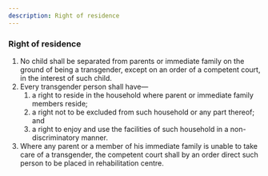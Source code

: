 ```yaml
---
description: Right of residence
---
```


### Right of residence

1. No child shall be separated from parents or immediate family on the ground of being a transgender, except on an order of a competent court, in the interest of such child.
2. Every transgender person shall have—
    1. a right to reside in the household where parent or immediate family members reside;
    2. a right not to be excluded from such household or any part thereof; and
    3. a right to enjoy and use the facilities of such household in a non-discriminatory manner.
3. Where any parent or a member of his immediate family is unable to take care of a transgender, the competent court shall by an order direct such person to be placed in rehabilitation centre.
